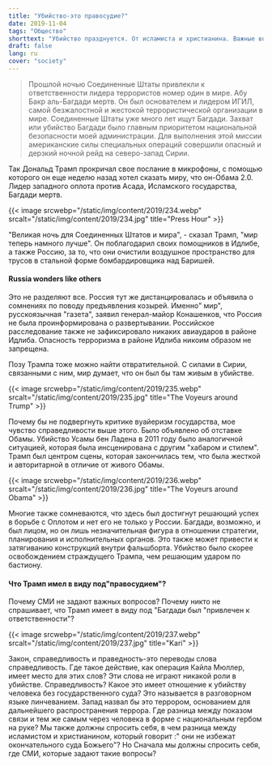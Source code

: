 ```yaml
---
title: "Убийство-это правосудие?"
date: 2019-11-04
tags: "Общество"
shorttext: "Убийство празднуется. От исламиста и христианина. Важные вопросы будут оставлены без внимания, основное внимание уделяется сравнениям презентаций."
draft: false
lang: ru
cover: "society"
---
```


> Прошлой ночью Соединенные Штаты привлекли к ответственности лидера террористов номер один в мире. Абу Бакр аль-Багдади мертв. Он был основателем и лидером ИГИЛ, самой безжалостной и жестокой террористической организации в мире. Соединенные Штаты уже много лет ищут Багдади. Захват или убийство Багдади было главным приоритетом национальной безопасности моей администрации. Для выполнения этой миссии американские силы специальных операций совершили опасный и дерзкий ночной рейд на северо-запад Сирии.

Так Дональд Трамп прокричал свое послание в микрофоны, с помощью которого он еще неделю назад хотел сказать миру, что он-Обама 2.0. Лидер западного оплота против Асада, Исламского государства, Багдади мертв.

{{< image srcwebp="/static/img/content/2019/234.webp" srcalt="/static/img/content/2019/234.jpg" title="Press Hour" >}}

"Великая ночь для Соединенных Штатов и мира", - сказал Трамп, "мир теперь намного лучше". Он поблагодарил своих помощников в Идлибе, а также Россию, за то, что они очистили воздушное пространство для трусов в стальной форме бомбардировщика над Баришей.

#### Russia wonders like others

Это не разделяют все. Россия тут же дистанцировалась и объявила о сомнениях по поводу предъявления козырей. Именно" мир", русскоязычная "газета", заявил генерал-майор Конашенков, что Россия не была проинформирована о развертывании. Российское расследование также не зафиксировало никаких авиаударов в районе Идлиба. Опасность терроризма в районе Идлиба никоим образом не запрещена.

Позу Трампа тоже можно найти отвратительной. С силами в Сирии, связанными с ним, мир думает, что он был бы там живым в убийстве.

{{< image srcwebp="/static/img/content/2019/235.webp" srcalt="/static/img/content/2019/235.jpg" title="The Voyeurs around Trump" >}}

Почему бы не подвергнуть критике вуайеризм государства, мое чувство справедливости выше этого. Было объявлено об отставке Обамы. Убийство Усамы бен Ладена в 2011 году было аналогичной ситуацией, которая была инсценирована с другим "хабаром и стилем". Трамп был центром сцены, которая закончилась тем, что была жесткой и авторитарной в отличие от живого Обамы.

{{< image srcwebp="/static/img/content/2019/236.webp" srcalt="/static/img/content/2019/236.jpg" title="The Voyeurs around Obama" >}}

Многие также сомневаются, что здесь был достигнут решающий успех в борьбе с Оплотом и нет его не только у России. Багдади, возможно, и был лицом, но он лишь незначительная фигура в отношении стратегии, планирования и исполнительных органов. Это также может привести к затягиванию конструкций внутри фальшборта. Убийство было скорее освобождением страждущего Трампа, чем решающим ударом по бастиону. 

#### Что Трамп имел в виду под"правосудием"?

Почему СМИ не задают важных вопросов? Почему никто не спрашивает, что Трамп имеет в виду под "Багдади был "привлечен к ответственности"?

{{< image srcwebp="/static/img/content/2019/237.webp" srcalt="/static/img/content/2019/237.jpg" title="Kari" >}}

Закон, справедливость и праведность-это переводы слова справедливость. Где такое действие, как операция Кайла Мюллер, имеет место для этих слов? Эти слова не играют никакой роли в убийстве. Справедливость? Какое это имеет отношение к убийству человека без государственного суда? Это называется в разговорном языке линчеванием. Запад назвал бы это террором, основанием для дальнейшего распространения террора. Где разница между показом связи и тем же самым через человека в форме с национальным гербом на руке? Мы также должны спросить себя, в чем разница между исламистом и христианином, который говорит :" они не избежат окончательного суда Божьего"? Но Сначала мы должны спросить себя, где СМИ, которые задают такие вопросы?
